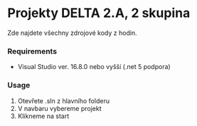# Projekty DELTA 2.A, 2 skupina

Zde najdete všechny zdrojové kody z hodin.

### Requirements

 * Visual Studio ver. 16.8.0 nebo vyšší (.net 5 podpora)

### Usage

1. Otevřete .sln z hlavního folderu
2. V navbaru vybereme projekt
3. Klikneme na start
